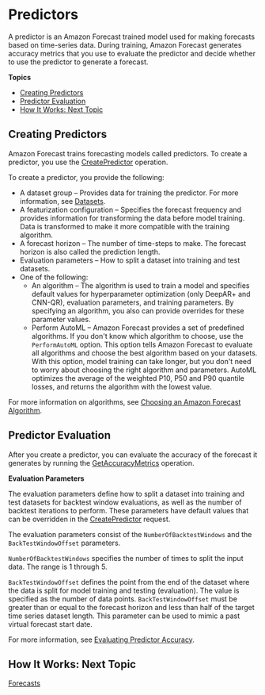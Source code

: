 # Predictors<a name="howitworks-predictor"></a>

A predictor is an Amazon Forecast trained model used for making forecasts based on time\-series data\. During training, Amazon Forecast generates accuracy metrics that you use to evaluate the predictor and decide whether to use the predictor to generate a forecast\.

**Topics**
+ [Creating Predictors](#howitworks-predictor-intro)
+ [Predictor Evaluation](#howitworks-predictor-metrics)
+ [How It Works: Next Topic](#howitworks-solution-nexttopic)

## Creating Predictors<a name="howitworks-predictor-intro"></a>

Amazon Forecast trains forecasting models called predictors\. To create a predictor, you use the [CreatePredictor](API_CreatePredictor.md) operation\.

To create a predictor, you provide the following:
+ A dataset group – Provides data for training the predictor\. For more information, see [Datasets](howitworks-datasets-groups.md#howitworks-dataset)\.
+ A featurization configuration – Specifies the forecast frequency and provides information for transforming the data before model training\. Data is transformed to make it more compatible with the training algorithm\. 
+ A forecast horizon – The number of time\-steps to make\. The forecast horizon is also called the prediction length\.
+ Evaluation parameters – How to split a dataset into training and test datasets\.
+ One of the following:
  + An algorithm – The algorithm is used to train a model and specifies default values for hyperparameter optimization \(only DeepAR\+ and CNN\-QR\), evaluation parameters, and training parameters\. By specifying an algorithm, you also can provide overrides for these parameter values\.
  + Perform AutoML – Amazon Forecast provides a set of predefined algorithms\. If you don't know which algorithm to choose, use the `PerformAutoML` option\. This option tells Amazon Forecast to evaluate all algorithms and choose the best algorithm based on your datasets\. With this option, model training can take longer, but you don't need to worry about choosing the right algorithm and parameters\. AutoML optimizes the average of the weighted P10, P50 and P90 quantile losses, and returns the algorithm with the lowest value\.

For more information on algorithms, see [Choosing an Amazon Forecast Algorithm](aws-forecast-choosing-recipes.md)\.

## Predictor Evaluation<a name="howitworks-predictor-metrics"></a>

After you create a predictor, you can evaluate the accuracy of the forecast it generates by running the [GetAccuracyMetrics](API_GetAccuracyMetrics.md) operation\.

**Evaluation Parameters**

The evaluation parameters define how to split a dataset into training and test datasets for backtest window evaluations, as well as the number of backtest iterations to perform\. These parameters have default values that can be overridden in the [CreatePredictor](API_CreatePredictor.md) request\.

The evaluation parameters consist of the `NumberOfBacktestWindows` and the `BackTestWindowOffset` parameters\.

`NumberOfBacktestWindows` specifies the number of times to split the input data\. The range is 1 through 5\.

`BackTestWindowOffset` defines the point from the end of the dataset where the data is split for model training and testing \(evaluation\)\. The value is specified as the number of data points\. `BackTestWindowOffset` must be greater than or equal to the forecast horizon and less than half of the target time series dataset length\. This parameter can be used to mimic a past virtual forecast start date\.

For more information, see [Evaluating Predictor Accuracy](metrics.md)\.

## How It Works: Next Topic<a name="howitworks-solution-nexttopic"></a>

[Forecasts](howitworks-forecast.md)